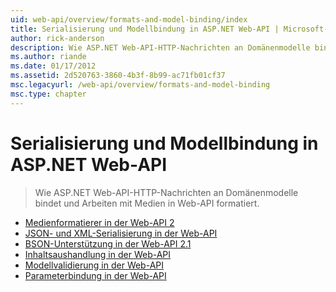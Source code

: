 ```yaml
---
uid: web-api/overview/formats-and-model-binding/index
title: Serialisierung und Modellbindung in ASP.NET Web-API | Microsoft-Dokumentation
author: rick-anderson
description: Wie ASP.NET Web-API-HTTP-Nachrichten an Domänenmodelle bindet und Arbeiten mit Medien in Web-API formatiert.
ms.author: riande
ms.date: 01/17/2012
ms.assetid: 2d520763-3860-4b3f-8b99-ac71fb01cf37
msc.legacyurl: /web-api/overview/formats-and-model-binding
msc.type: chapter
---
```

<a name="serialization-and-model-binding-in-aspnet-web-api"></a>Serialisierung und Modellbindung in ASP.NET Web-API
====================
> Wie ASP.NET Web-API-HTTP-Nachrichten an Domänenmodelle bindet und Arbeiten mit Medien in Web-API formatiert.


- [Medienformatierer in der Web-API 2](media-formatters.md)
- [JSON- und XML-Serialisierung in der Web-API](json-and-xml-serialization.md)
- [BSON-Unterstützung in der Web-API 2.1](bson-support-in-web-api-21.md)
- [Inhaltsaushandlung in der Web-API](content-negotiation.md)
- [Modellvalidierung in der Web-API](model-validation-in-aspnet-web-api.md)
- [Parameterbindung in der Web-API](parameter-binding-in-aspnet-web-api.md)
